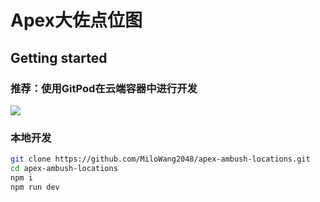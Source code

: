 # Apex大佐点位图

## Getting started

### 推荐：使用GitPod在云端容器中进行开发

[![](https://img.shields.io/badge/Contribute%20with-Gitpod-908a85?logo=gitpod)](https://gitpod.io/#https://github.com/MiloWang2048/apex-ambush-locations)

### 本地开发

```sh
git clone https://github.com/MiloWang2048/apex-ambush-locations.git
cd apex-ambush-locations
npm i
npm run dev
```
